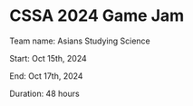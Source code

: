 # CSSA 2024 Game Jam

Team name: Asians Studying Science

Start: Oct 15th, 2024

End: Oct 17th, 2024

Duration: 48 hours
